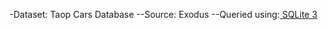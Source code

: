 -Dataset: Taop Cars Database
--Source: Exodus
--Queried using:[ SQLite 3](https://github.com/slmiljkovic/SQL/blob/725c7c9a47de90e4c2f93ab76c99997efe8dbdf1/TOP%20SALES%20CARS)
